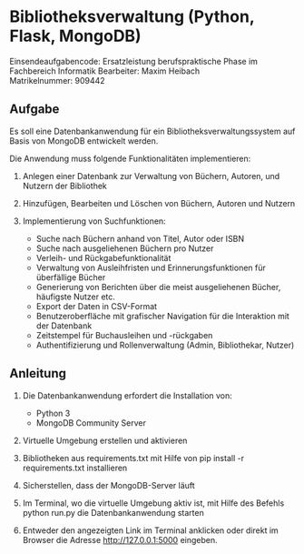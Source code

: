 # Bibliotheksverwaltung (Python, Flask, MongoDB)
Einsendeaufgabencode: Ersatzleistung berufspraktische Phase im Fachbereich Informatik
Bearbeiter: Maxim Heibach  
Matrikelnummer: 909442      


## Aufgabe
Es soll eine Datenbankanwendung für ein Bibliotheksverwaltungssystem auf Basis von MongoDB entwickelt werden.

Die Anwendung muss folgende Funktionalitäten implementieren:
1. Anlegen einer Datenbank zur Verwaltung von Büchern, Autoren, und Nutzern der Bibliothek

2. Hinzufügen, Bearbeiten und Löschen von Büchern, Autoren und Nutzern

3. Implementierung von Suchfunktionen:
    -	Suche nach Büchern anhand von Titel, Autor oder ISBN
    -	Suche nach ausgeliehenen Büchern pro Nutzer
    -	Verleih- und Rückgabefunktionalität
    -	Verwaltung von Ausleihfristen und Erinnerungsfunktionen für überfällige Bücher
    -	Generierung von Berichten über die meist ausgeliehenen Bücher, häufigste Nutzer etc.
    -	Export der Daten in CSV-Format
    -	Benutzeroberfläche mit grafischer Navigation für die Interaktion mit der Datenbank
    -	Zeitstempel für Buchausleihen und -rückgaben
    -	Authentifizierung und Rollenverwaltung (Admin, Bibliothekar, Nutzer)


## Anleitung
1. Die Datenbankanwendung erfordert die Installation von:
   - Python 3
   - MongoDB Community Server

2. Virtuelle Umgebung erstellen und aktivieren

3. Bibliotheken aus requirements.txt mit Hilfe von pip install -r requirements.txt installieren

4. Sicherstellen, dass der MongoDB-Server läuft

5. Im Terminal, wo die virtuelle Umgebung aktiv ist, mit Hilfe des Befehls python run.py die Datenbankanwendung starten

6. Entweder den angezeigten Link im Terminal anklicken oder direkt im Browser die Adresse http://127.0.0.1:5000 eingeben. 